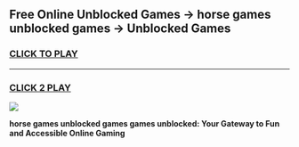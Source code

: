 
## Free Online Unblocked Games → horse games unblocked games → Unblocked Games
<h3>
<a href="https://premium.freeplayer.one?title=horse_games_unblocked_games&ref=21F">CLICK TO PLAY</a></h3>
<hr>

<h3>
<a href="https://premium.freeplayer.one?title=horse_games_unblocked_games&ref=21F">CLICK 2 PLAY</a>
  
</h3>

<a href="https://premium.freeplayer.one?title=horse_games_unblocked_games&ref=21F/"><img src="https://clearcache.store/games.png"></a>


**horse games unblocked games games unblocked: Your Gateway to Fun and Accessible Online Gaming**
